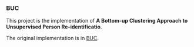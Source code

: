 ### BUC
This project is the implementation of **A Bottom-up Clustering Approach to Unsupervised Person Re-identificatio**.

The original implementation is in [BUC](https://github.com/vana77/Bottom-up-Clustering-Person-Re-identification).
